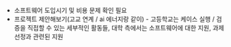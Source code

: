 - 소프트웨어 도입시기 및 비용 문제 확인 필요
- 프로젝트 제안해보기(고교 연계 / ai 에너지랑 같이) - 고등학교는 케이스 실행 / 검증을 직접할 수 있는 세부적인 활동들, 대학 측에서는 소프트웨어에 대한 지원, 과제 선정과 관련된 지원